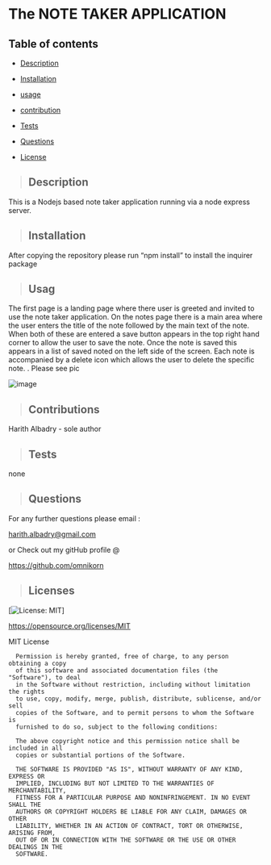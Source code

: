 # **The NOTE TAKER APPLICATION**

## Table of contents

  
* [Description](#description)

  
* [Installation](#installation)
  
* [usage](#usage)
  
* [contribution](#contribution)
  
* [Tests](#tests)
  
* [Questions](#questions)
  
* [License](#license)

>## Description
  
This is a Nodejs  based  note taker application running via a node express server. 

  
>## Installation 

 After copying the repository please run “npm install” to install the inquirer package 


>## Usag 

 The first page is a landing page where there user is greeted and invited to use the note taker application. 
On the notes page there is a main area where the user enters the title of the note followed by the main text of the note. When both of these are entered a save button appears in the top right hand corner to allow the user to save the note. Once the note is saved this appears in a list of saved noted on the left side of the screen. Each note is accompanied by a delete icon which allows the user to delete the specific note. 
. Please see pic 

![image](https://user-images.githubusercontent.com/75341811/117562117-7d5fa280-b094-11eb-81d9-5ae7bcc9f356.png)

  
 

>## Contributions 

  Harith Albadry - sole author


>## Tests 

none

>## Questions 

For any further questions please email :

harith.albadry@gmail.com

or Check out my gitHub profile @

https://github.com/omnikorn

>## Licenses 

  

  [![License: MIT](https://img.shields.io/badge/License-MIT-yellow.svg)]

  https://opensource.org/licenses/MIT

  MIT License

      
      
      Permission is hereby granted, free of charge, to any person obtaining a copy
      of this software and associated documentation files (the "Software"), to deal
      in the Software without restriction, including without limitation the rights
      to use, copy, modify, merge, publish, distribute, sublicense, and/or sell
      copies of the Software, and to permit persons to whom the Software is
      furnished to do so, subject to the following conditions:
      
      The above copyright notice and this permission notice shall be included in all
      copies or substantial portions of the Software.
      
      THE SOFTWARE IS PROVIDED "AS IS", WITHOUT WARRANTY OF ANY KIND, EXPRESS OR
      IMPLIED, INCLUDING BUT NOT LIMITED TO THE WARRANTIES OF MERCHANTABILITY,
      FITNESS FOR A PARTICULAR PURPOSE AND NONINFRINGEMENT. IN NO EVENT SHALL THE
      AUTHORS OR COPYRIGHT HOLDERS BE LIABLE FOR ANY CLAIM, DAMAGES OR OTHER
      LIABILITY, WHETHER IN AN ACTION OF CONTRACT, TORT OR OTHERWISE, ARISING FROM,
      OUT OF OR IN CONNECTION WITH THE SOFTWARE OR THE USE OR OTHER DEALINGS IN THE
      SOFTWARE.
  
  
